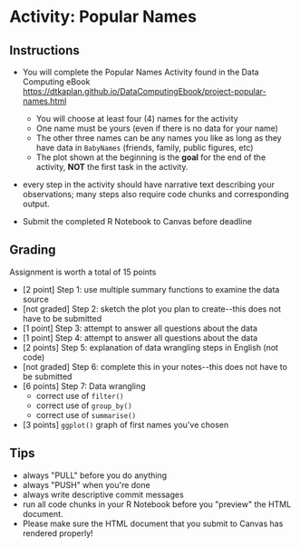 # Activity: Popular Names


## Instructions 
- You will complete the Popular Names Activity found in the Data Computing eBook <https://dtkaplan.github.io/DataComputingEbook/project-popular-names.html>  
    - You will choose at least four (4) names for the activity
    - One name must be yours (even if there is no data for your name)
    - The other three names can be any names you like as long as they have data in `BabyNames` (friends, family, public figures, etc)
    - The plot shown at the beginning is the **goal** for the end of the activity, **NOT** the first task in the activity.
- every step in the activity should have narrative text describing your observations; many steps also require code chunks and corresponding output.

- Submit the completed R Notebook to Canvas before deadline



## Grading

Assignment is worth a total of 15 points

- [2 point] Step 1: use multiple summary functions to examine the data source
- [not graded] Step 2: sketch the plot you plan to create--this does not have to be submitted
- [1 point] Step 3: attempt to answer all questions about the data
- [1 point] Step 4: attempt to answer all questions about the data
- [2 points] Step 5: explanation of data wrangling steps in English (not code)
- [not graded] Step 6: complete this in your notes--this does not have to be submitted
- [6 points] Step 7: Data wrangling
    - correct use of `filter()`
    - correct use of `group_by()`
    - correct use of `summarise()`
- [3 points] `ggplot()` graph of first names you've chosen 


## Tips

- always "PULL" before you do anything 
- always "PUSH" when you're done  
- always write descriptive commit messages 
- run all code chunks in your R Notebook before you "preview" the HTML document.  
- Please make sure the HTML document that you submit to Canvas has rendered properly!

